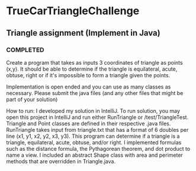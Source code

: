 # TrueCarTriangleChallenge

## Triangle assignment (Implement in Java)  
### COMPLETED

Create a program that takes as inputs 3 coordinates of triangle as points (x,y). It should be able to determine if the triangle is equilateral, acute, obtuse, right or if it&#39;s impossible to form a triangle given the points.

Implementation is open ended and you can use as many classes as necessary. Please submit the java files (and any other files that might be part of your solution)

How to run: 
I developed my solution in IntelliJ. To run solution, you may open this project in IntelliJ and run either RunTriangle or /test/TriangleTest. Triangle and Point classes are defined in their respective .java files. RunTriangle takes input from triangle.txt that has a format of 6 doubles per line (x1, y1, x2, y2, x3, y3). This program can determine if a triangle is a triangle, equilateral, acute, obtuse, and/or right. I implemented formulas such as the distance formula, the Pythagorean theorem, and dot product to name a view. I included an abstract Shape class with area and perimeter methods that are overridden in Triangle.java.
